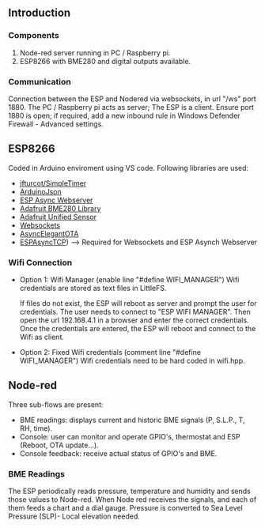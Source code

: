 ## Introduction

### Components
1) Node-red server running in PC / Raspberry pi.
2) ESP8266 with BME280 and digital outputs available.

### Communication
Connection between the ESP and Nodered via websockets, in url "/ws" port 1880.
The PC / Raspberry pi acts as server; The ESP is a client.
Ensure port 1880 is open; if required, add a new inbound rule in Windows Defender Firewall - Advanced settings.

## ESP8266
Coded in Arduino enviroment using VS code.
Following libraries are used: 
- [jfturcot/SimpleTimer](https://github.com/jfturcot/SimpleTimer)
- [ArduinoJson](https://github.com/bblanchon/ArduinoJson)
- [ESP Async Webserver](https://github.com/ESP32Async/ESPAsyncWebServer) 
- [Adafruit BME280 Library](https://github.com/adafruit/Adafruit_BME280_Library)
- [Adafruit Unified Sensor](https://github.com/adafruit/Adafruit_Sensor)
- [Websockets](https://github.com/Links2004/arduinoWebSockets)
- [AsyncElegantOTA](https://github.com/ayushsharma82/AsyncElegantOTA)
- [ESPAsyncTCP](https://github.com/ESP32Async/ESPAsyncTCP)) --> Required for Websockets and ESP Asynch Webserver

### Wifi Connection
- Option 1: Wifi Manager (enable line "#define WIFI_MANAGER")
  Wifi credentials are stored as text files in LittleFS.

  If files do not exist, the ESP will reboot as server and prompt the user for credentials.
  The user needs to connect to "ESP WIFI MANAGER". 
  Then open the url 192.168.4.1 in a browser and enter the correct credentials.
  Once the credentials are entered, the ESP will reboot and connect to the Wifi as client.

* Option 2: Fixed Wifi credentials (comment line "#define WIFI_MANAGER")
Wifi credentials need to be hard coded in wifi.hpp.
  
## Node-red
Three sub-flows are present:
- BME readings: displays current and historic BME signals (P, S.L.P., T, RH, time).
- Console: user can monitor and operate GPIO's, thermostat and ESP (Reboot, OTA update...).
- Console feedback: receive actual status of GPIO's and BME. 

### BME Readings
The ESP periodically reads pressure, temperature and humidity and sends those values to Node-red.
When Node red receives the signals, and each of them feeds a chart and a dial gauge.
Pressure is converted to Sea Level Pressure (SLP)- Local elevation needed.
